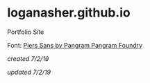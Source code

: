 # loganasher.github.io
Portfolio Site

Font: [Piers Sans by Pangram Pangram Foundry]("https://pangrampangram.com/products/pier-sans?variant=9876118208554")

_created 7/2/19_ 

_updated 7/2/19_
